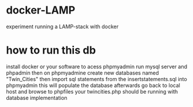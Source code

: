 # docker-LAMP
experiment running a LAMP-stack with docker

# how to run this db
install docker or your software to acess phpmyadmin
run mysql server and phpadmin
then on phpmyadmine create new databases named "Twin_Cities"
then import sql statements from the insertstatements.sql  into phpmyadmin
this will populate the database
afterwards go back to local host and browse to phpfiles
your twincities.php should be running with database implementation